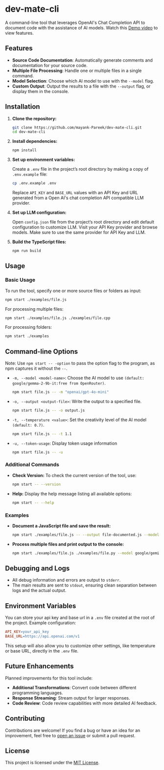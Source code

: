 # dev-mate-cli

A command-line tool that leverages OpenAI's Chat Completion API to document code with the assistance of AI models.
Watch this [Demo video](https://youtu.be/YJDD6YBaEFk) to view features.

## Features

- **Source Code Documentation**: Automatically generate comments and documentation for your source code.
- **Multiple File Processing**: Handle one or multiple files in a single command.
- **Model Selection**: Choose which AI model to use with the `--model` flag.
- **Custom Output**: Output the results to a file with the `--output` flag, or display them in the console.

## Installation

1. **Clone the repository:**

   ```bash
   git clone https://github.com/mayank-Pareek/dev-mate-cli.git
   cd dev-mate-cli
   ```

2. **Install dependencies:**

   ```bash
   npm install
   ```

3. **Set up environment variables:**

   Create a `.env` file in the project’s root directory by making a copy of `.env.example` file:
   ```bash
   cp .env.example .env
    ```
   Replace `API_KEY` and `BASE_URL` values with an API Key and URL generated from a Open AI's chat completion API compatible LLM provider.
   

4. **Set up LLM configuration:**

   Open `config.json` file from the project’s root directory and edit default configuration to customize LLM. Visit your API Key provider and browse models. Make sure to use the same provider for API Key and LLM.

5. **Build the TypeScript files:**

   ```bash
   npm run build
   ```

## Usage

### Basic Usage

To run the tool, specify one or more source files or folders as input:

```bash
npm start ./examples/file.js
```

For processing multiple files:

```bash
npm start ./examples/file.js ./examples/file.cpp
```

For processing folders:

```bash
npm start ./examples
```

## Command-line Options

Note: Use `npm start -- -option` to pass the option flag to the program, as npm captures it without the `--`.

- `-m, --model <model-name>`: Choose the AI model to use `(default: google/gemma-2-9b-it:free from OpenRouter)`.

  ```bash
  npm start file.js -- -m "openai/gpt-4o-mini"
  ```

- `-o, --output <output-file>`: Write the output to a specified file.

  ```bash
  npm start file.js -- -o output.js
  ```

- `-t, --temperature <value>`: Set the creativity level of the AI model `(default: 0.7)`.

  ```bash
  npm start file.js -- -t 1.1
  ```

- `-u, --token-usage`: Display token usage information

  ```bash
  npm start file.js -- -u
  ```

### Additional Commands

- **Check Version:** To check the current version of the tool, use:
  ```bash
  npm start -- --version
  ```
- **Help:** Display the help message listing all available options:
  ```bash
  npm start -- --help
  ```

### Examples

- **Document a JavaScript file and save the result:**

  ```bash
  npm start ./examples/file.js -- --output file-documented.js --model google/gemini-flash-8b-1.5-exp
  ```

- **Process multiple files and print output to the console:**

  ```bash
  npm start ./examples/file.js ./examples/file.py --model google/gemini-flash-8b-1.5-exp
  ```

## Debugging and Logs

- All debug information and errors are output to `stderr`.
- The main results are sent to `stdout`, ensuring clean separation between logs and the actual output.

## Environment Variables

You can store your api key and base url in a `.env` file created at the root of the project. Example configuration:

```makefile
API_KEY=your_api_key
BASE_URL=https://api.openai.com/v1
```

This setup will also allow you to customize other settings, like temperature or base URL, directly in the `.env` file.

## Future Enhancements

Planned improvements for this tool include:

- **Additional Transformations**: Convert code between different programming languages.
- **Response Streaming**: Stream output for larger responses.
- **Code Review**: Code review capabilities with more detailed AI feedback.

## Contributing

Contributions are welcome! If you find a bug or have an idea for an improvement, feel free to [open an issue](https://github.com/mayank-Pareek/dev-mate-cli/issues) or submit a pull request.

## License

This project is licensed under the [MIT License](LICENSE).
